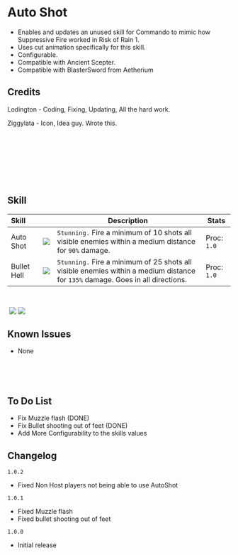 # Auto Shot
- Enables and updates an unused skill for Commando to mimic how Suppressive Fire worked in Risk of Rain 1.
- Uses cut animation specifically for this skill.
- Configurable.
- Compatible with Ancient Scepter.
- Compatible with BlasterSword from Aetherium




## Credits

Lodington - Coding, Fixing, Updating, All the hard work.

Ziggylata - Icon, Idea guy. Wrote this.

 ‎

 ‎

 ‎

 ‎

## Skill

| Skill | | Description | Stats |
|:-|-|------|-|
| Auto Shot | ![](https://cdn.discordapp.com/attachments/794963365697028176/795001781179383838/SWEEPING_BARRAGE.png) | `Stunning.` Fire a minimum of 10 shots all visible enemies within a medium distance for `90%` damage.  ‎ ‎ ‎ ‎  ‎ ‎ ‎ ‎ ‎ ‎ ‎ ‎  | Proc: `1.0`    |
| Bullet Hell    ‎    ‎    ‎    ‎ | ![](https://cdn.discordapp.com/attachments/794963365697028176/795001782706372678/SWEEPING_BARRAGE_SCEPTER.png) | `Stunning.` Fire a minimum of 25 shots all visible enemies within a medium distance for `135%` damage. Goes in all directions. | Proc: `1.0` |


 ‎

 
 ‎
[![](https://cdn.discordapp.com/attachments/794963365697028176/795011907168763984/unknown.png)]()
[![](https://cdn.discordapp.com/attachments/794963365697028176/795012056528977950/unknown.png)]()

## Known Issues
- None


 ‎

 
 ‎

 
## To Do List
- Fix Muzzle flash (DONE)
- Fix Bullet shooting out of feet (DONE)
- Add More Configurability to the skills values 







 

## Changelog
`1.0.2`
- Fixed Non Host players not being able to use AutoShot


`1.0.1`
- Fixed Muzzle flash
- Fixed bullet shooting out of feet

`1.0.0`
- Initial release

